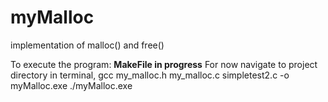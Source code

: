 # myMalloc
implementation of malloc() and free()


To execute the program: 
**MakeFile in progress**
For now navigate to project directory in terminal, 
gcc my_malloc.h my_malloc.c simpletest2.c -o myMalloc.exe 
./myMalloc.exe